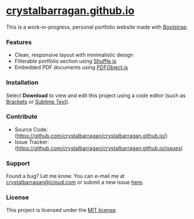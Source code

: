 # [crystalbarragan.github.io](http://crystalbarragan.github.io)
This is a work-in-progress, personal portfolio website made with [Bootstrap](http://getbootstrap.com).

### Features

- Clean, responsive layout with minimalistic design
- Filterable portfolio section using [Shuffle.js](https://github.com/Vestride/Shuffle)
- Embedded PDF documents using [PDFObject.js](https://github.com/pipwerks/PDFObject)

### Installation
Select **Download** to view and edit this project using a code editor (such as [Brackets](http://brackets.io) or [Sublime Text](http://www.sublimetext.com)). 

### Contribute
- Source Code: (https://github.com/crystalbarragan/crystalbarragan.github.io/)
- Issue Tracker: (https://github.com/crystalbarragan/crystalbarragan.github.io/issues)


### Support
Found a bug? Let me know. You can e-mail me at [crystalbarragan@icloud.com](mailto:crystalbarragan@icloud.com) or submit a new issue [here](https://github.com/crystalbarragan/crystalbarragan.github.io/issues). 

### License
This project is licensed under the [MIT license](https://opensource.org/licenses/MIT).
